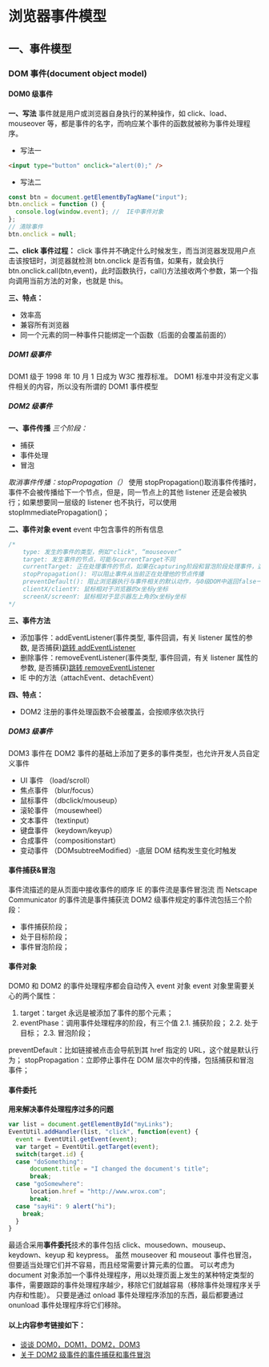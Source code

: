 # 浏览器事件模型

## 一、事件模型

### DOM 事件(document object model)

#### DOM0 级事件

**一、写法**
事件就是用户或浏览器自身执行的某种操作，如 click、load、mouseover 等，都是事件的名字，而响应某个事件的函数就被称为事件处理程序。

- 写法一

```html
<input type="button" onclick="alert(0);" />
```

- 写法二

```js
const btn = document.getElementByTagName("input");
btn.onclick = function () {
  console.log(window.event); //  IE中事件对象
};
// 清除事件
btn.onclick = null;
```

**二、click 事件过程：**
click 事件并不确定什么时候发生，而当浏览器发现用户点击该按钮时，浏览器就检测 btn.onclick 是否有值，如果有，就会执行 btn.onclick.call(btn,event)，此时函数执行，call()方法接收两个参数，第一个指向调用当前方法的对象，也就是 this。

**三、特点：**

- 效率高
- 兼容所有浏览器
- 同一个元素的同一种事件只能绑定一个函数（后面的会覆盖前面的）

##### DOM1 级事件

DOM1 级于 1998 年 10 月 1 日成为 W3C 推荐标准。
DOM1 标准中并没有定义事件相关的内容，所以没有所谓的 DOM1 事件模型

##### DOM2 级事件

**一、事件传播**
_三个阶段：_

- 捕获
- 事件处理
- 冒泡

_取消事件传播：stopPropagation（）_
使用 stopPropagation()取消事件传播时，事件不会被传播给下一个节点，但是，同一节点上的其他 listener 还是会被执行；如果想要同一层级的 listener 也不执行，可以使用 stopImmediatePropagation()；

**二、事件对象 event**
event 中包含事件的所有信息

```js
/* 
    type: 发生的事件的类型，例如"click", “mouseover”
    target: 发生事件的节点，可能与currentTarget不同
    currentTarget: 正在处理事件的节点，如果在capturing阶段和冒泡阶段处理事件，这个属性就与target属性不同。在事件监听函数中应该用这个属性而不是this
    stopPropagation(): 可以阻止事件从当前正在处理他的节点传播
    preventDefault(): 阻止浏览器执行与事件相关的默认动作，与0级DOM中返回false一样
    clientX/clientY: 鼠标相对于浏览器的x坐标y坐标
    screenX/screenY: 鼠标相对于显示器左上角的x坐标y坐标
*/
```

**三、事件方法**

- 添加事件：addEventListener(事件类型, 事件回调，有关 listener 属性的参数, 是否捕获)[跳转 addEventListener](https://developer.mozilla.org/zh-CN/docs/Web/API/EventTarget/addEventListener)
- 删除事件：removeEventListener(事件类型, 事件回调，有关 listener 属性的参数, 是否捕获)[跳转 removeEventListener](https://developer.mozilla.org/zh-CN/docs/Web/API/EventTarget/removeEventListener)
- IE 中的方法（attachEvent、detachEvent）

**四、特点：**

- DOM2 注册的事件处理函数不会被覆盖，会按顺序依次执行

##### DOM3 级事件

DOM3 事件在 DOM2 事件的基础上添加了更多的事件类型，也允许开发人员自定义事件

- UI 事件 （load/scroll）
- 焦点事件 （blur/focus）
- 鼠标事件 （dbclick/mouseup）
- 滚轮事件 （mousewheel）
- 文本事件 （textinput）
- 键盘事件 （keydown/keyup）
- 合成事件 （compositionstart）
- 变动事件 （DOMsubtreeModified）-底层 DOM 结构发生变化时触发

#### 事件捕获&冒泡

事件流描述的是从页面中接收事件的顺序
IE 的事件流是事件冒泡流
而 Netscape Communicator 的事件流是事件捕获流
DOM2 级事件规定的事件流包括三个阶段：

- 事件捕获阶段；
- 处于目标阶段；
- 事件冒泡阶段；

#### 事件对象

DOM0 和 DOM2 的事件处理程序都会自动传入 event 对象
event 对象里需要关心的两个属性：

1. target：target 永远是被添加了事件的那个元素；
2. eventPhase：调用事件处理程序的阶段，有三个值
   2.1. 捕获阶段；
   2.2. 处于目标；
   2.3. 冒泡阶段；

preventDefault：比如链接被点击会导航到其 href 指定的 URL，这个就是默认行为；
stopPropagation：立即停止事件在 DOM 层次中的传播，包括捕获和冒泡事件；

#### 事件委托

**用来解决事件处理程序过多的问题**

```js
var list = document.getElementById("myLinks");
EventUtil.addHandler(list, "click", function(event) {
  event = EventUtil.getEvent(event);
  var target = EventUtil.getTarget(event);
  switch(target.id) {
  case "doSomething":
      document.title = "I changed the document's title";
      break;
  case "goSomewhere":
      location.href = "http://www.wrox.com";
      break;
  case "sayHi": 9 alert("hi");
    break;
  }
}
```

最适合采用**事件委托**技术的事件包括 click、mousedown、mouseup、keydown、keyup 和 keypress。 虽然 mouseover 和 mouseout 事件也冒泡，但要适当处理它们并不容易，而且经常需要计算元素的位置。
可以考虑为 document 对象添加一个事件处理程序，用以处理页面上发生的某种特定类型的事件，需要跟踪的事件处理程序越少，移除它们就越容易（移除事件处理程序关乎内存和性能）。
只要是通过 onload 事件处理程序添加的东西，最后都要通过 onunload 事件处理程序将它们移除。

#### 以上内容参考链接如下：

- [谈谈 DOM0，DOM1，DOM2，DOM3](https://blog.csdn.net/Dax1_/article/details/125979189)
- [关于 DOM2 级事件的事件捕获和事件冒泡](https://blog.csdn.net/lhrdlp/article/details/106780643)
